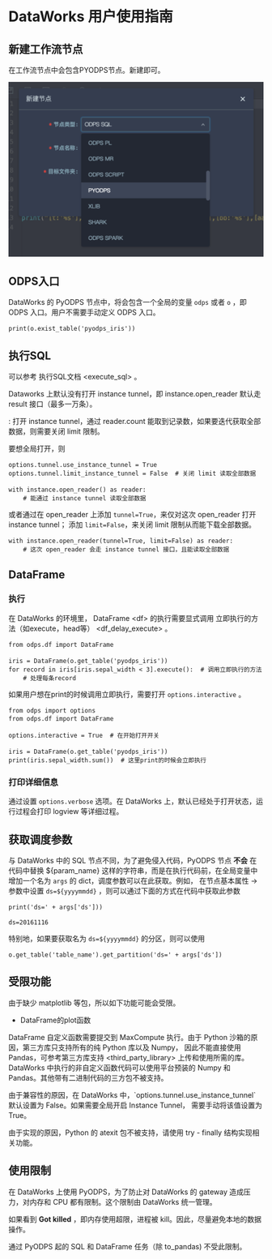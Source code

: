 DataWorks 用户使用指南
======================

新建工作流节点
--------------

在工作流节点中会包含PYODPS节点。新建即可。

![image](_static/d2-node-zh.png)

ODPS入口
--------

DataWorks 的 PyODPS 节点中，将会包含一个全局的变量 `odps` 或者 `o` ，即
ODPS 入口。用户不需要手动定义 ODPS 入口。

``` {.sourceCode .python}
print(o.exist_table('pyodps_iris'))
```

执行SQL
-------

可以参考 执行SQL文档 &lt;execute\_sql&gt; 。

<div class="admonition note">

Dataworks 上默认没有打开 instance tunnel，即 instance.open\_reader 默认走 result 接口（最多一万条）。

:   打开 instance tunnel，通过 reader.count
    能取到记录数，如果要迭代获取全部数据，则需要关闭 limit 限制。

</div>

要想全局打开，则

``` {.sourceCode .python}
options.tunnel.use_instance_tunnel = True
options.tunnel.limit_instance_tunnel = False  # 关闭 limit 读取全部数据

with instance.open_reader() as reader:
    # 能通过 instance tunnel 读取全部数据
```

或者通过在 open\_reader 上添加 `tunnel=True`，来仅对这次 open\_reader
打开 instance tunnel； 添加 `limit=False`，来关闭 limit
限制从而能下载全部数据。

``` {.sourceCode .python}
with instance.open_reader(tunnel=True, limit=False) as reader:
    # 这次 open_reader 会走 instance tunnel 接口，且能读取全部数据
```

DataFrame
---------

### 执行

在 DataWorks 的环境里， DataFrame &lt;df&gt; 的执行需要显式调用
立即执行的方法（如execute，head等） &lt;df\_delay\_execute&gt; 。

``` {.sourceCode .python}
from odps.df import DataFrame

iris = DataFrame(o.get_table('pyodps_iris'))
for record in iris[iris.sepal_width < 3].execute():  # 调用立即执行的方法
    # 处理每条record
```

如果用户想在print的时候调用立即执行，需要打开 `options.interactive` 。

``` {.sourceCode .python}
from odps import options
from odps.df import DataFrame

options.interactive = True  # 在开始打开开关

iris = DataFrame(o.get_table('pyodps_iris'))
print(iris.sepal_width.sum())  # 这里print的时候会立即执行
```

### 打印详细信息

通过设置 `options.verbose` 选项。在 DataWorks
上，默认已经处于打开状态，运行过程会打印 logview 等详细过程。

获取调度参数
------------

与 DataWorks 中的 SQL 节点不同，为了避免侵入代码，PyODPS 节点 **不会**
在代码中替换 \${param\_name}
这样的字符串，而是在执行代码前，在全局变量中增加一个名为 `args` 的
dict，调度参数可以在此获取。例如， 在节点基本属性 -&gt; 参数中设置
`ds=${yyyymmdd}` ，则可以通过下面的方式在代码中获取此参数

``` {.sourceCode .python}
print('ds=' + args['ds']))
```

``` {.sourceCode .text}
ds=20161116
```

特别地，如果要获取名为 `ds=${yyyymmdd}` 的分区，则可以使用

``` {.sourceCode .python}
o.get_table('table_name').get_partition('ds=' + args['ds'])
```

受限功能
--------

由于缺少 matplotlib 等包，所以如下功能可能会受限。

-   DataFrame的plot函数

DataFrame 自定义函数需要提交到 MaxCompute 执行。由于 Python
沙箱的原因，第三方库只支持所有的纯 Python 库以及 Numpy，
因此不能直接使用
Pandas，可参考第三方库支持 &lt;third\_party\_library&gt;
上传和使用所需的库。DataWorks 中执行的非自定义函数代码可以使用平台预装的
Numpy 和 Pandas。其他带有二进制代码的三方包不被支持。

由于兼容性的原因，在 DataWorks
中，\`options.tunnel.use\_instance\_tunnel\` 默认设置为
False。如果需要全局开启 Instance Tunnel， 需要手动将该值设置为 True。

由于实现的原因，Python 的 atexit 包不被支持，请使用 try - finally
结构实现相关功能。

使用限制
--------

在 DataWorks 上使用 PyODPS，为了防止对 DataWorks 的 gateway
造成压力，对内存和 CPU 都有限制。这个限制由 DataWorks 统一管理。

如果看到 **Got killed** ，即内存使用超限，进程被
kill。因此，尽量避免本地的数据操作。

通过 PyODPS 起的 SQL 和 DataFrame 任务（除 to\_pandas) 不受此限制。
